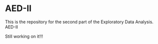 # AED-II
This is the repository for the second part of the Exploratory Data Analysis. AED-II

Still working on it!!!
